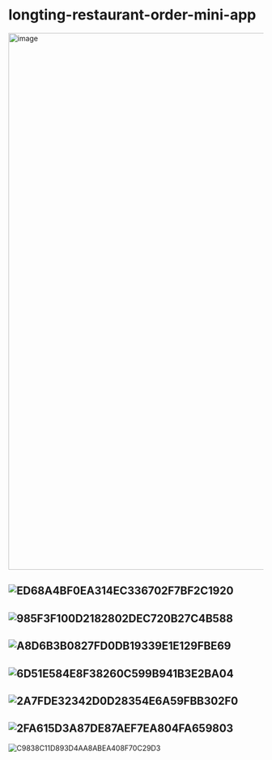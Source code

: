 ﻿# longting-restaurant-order-mini-app

<img width="1061" alt="image" src="https://user-images.githubusercontent.com/56916034/236677242-e7448eac-6dd1-4474-a26d-42cbcf2825a1.png">


![ED68A4BF0EA314EC336702F7BF2C1920](https://user-images.githubusercontent.com/56916034/236327247-bba2db96-1f28-449b-9390-b492325579d3.png)
-------------------------------------------------------------------
![985F3F100D2182802DEC720B27C4B588](https://user-images.githubusercontent.com/56916034/236327401-7ace62e9-5f26-43f8-ad3c-12fc6bb928e9.png)
-------------------------------------------------------------------
![A8D6B3B0827FD0DB19339E1E129FBE69](https://user-images.githubusercontent.com/56916034/236327282-bc2a6439-abbe-412f-8622-f3d299ea7b3f.png)
-------------------------------------------------------------------
![6D51E584E8F38260C599B941B3E2BA04](https://user-images.githubusercontent.com/56916034/236327302-a173cbe5-c5ed-4470-86cd-d00860cbe662.png)
-------------------------------------------------------------------
![2A7FDE32342D0D28354E6A59FBB302F0](https://user-images.githubusercontent.com/56916034/236327327-94df461e-a798-4892-ac4b-de41f78b1017.png)
-------------------------------------------------------------------
![2FA615D3A87DE87AEF7EA804FA659803](https://user-images.githubusercontent.com/56916034/236327353-13a9babc-540e-4cc5-8d17-dbe5b31d01ba.png)
-------------------------------------------------------------------
![C9838C11D893D4AA8ABEA408F70C29D3](https://user-images.githubusercontent.com/56916034/236327376-89edbe16-0664-44b8-a289-4d08c5e4553c.png)
